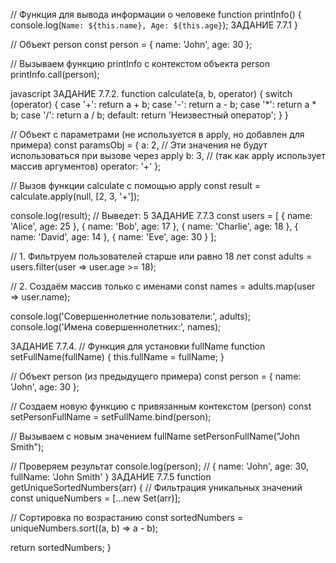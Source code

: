 // Функция для вывода информации о человеке
function printInfo() {
  console.log(`Name: ${this.name}, Age: ${this.age}`);  ЗАДАНИЕ 7.7.1
}

// Объект person
const person = {
  name: 'John',
  age: 30
};

// Вызываем функцию printInfo с контекстом объекта person
printInfo.call(person);

javascript                             ЗАДАНИЕ 7.7.2.
function calculate(a, b, operator) {
  switch (operator) {
    case '+':
      return a + b;
    case '-':
      return a - b;
    case '*':
      return a * b;
    case '/':
      return a / b;
    default:
      return 'Неизвестный оператор';
  }
}

// Объект с параметрами (не используется в apply, но добавлен для примера)
const paramsObj = {
  a: 2,    // Эти значения не будут использоваться при вызове через apply
  b: 3,    // (так как apply использует массив аргументов)
  operator: '+'
};

// Вызов функции calculate с помощью apply
const result = calculate.apply(null, [2, 3, '+']);

console.log(result); // Выведет: 5
ЗАДАНИЕ 7.7.3
const users = [
  { name: 'Alice', age: 25 },
  { name: 'Bob', age: 17 },
  { name: 'Charlie', age: 18 },
  { name: 'David', age: 14 },
  { name: 'Eve', age: 30 }
];

// 1. Фильтруем пользователей старше или равно 18 лет
const adults = users.filter(user => user.age >= 18);

// 2. Создаём массив только с именами
const names = adults.map(user => user.name);

console.log('Совершеннолетние пользователи:', adults);
console.log('Имена совершеннолетних:', names);

ЗАДАНИЕ 7.7.4.
// Функция для установки fullName
function setFullName(fullName) {
  this.fullName = fullName;
}

// Объект person (из предыдущего примера)
const person = {
  name: 'John',
  age: 30
};

// Создаем новую функцию с привязанным контекстом (person)
const setPersonFullName = setFullName.bind(person);

// Вызываем с новым значением fullName
setPersonFullName("John Smith");

// Проверяем результат
console.log(person); // { name: 'John', age: 30, fullName: 'John Smith' }
ЗАДАНИЕ 7.7.5
function getUniqueSortedNumbers(arr) {
  // Фильтрация уникальных значений
  const uniqueNumbers = [...new Set(arr)];
  
  // Сортировка по возрастанию
  const sortedNumbers = uniqueNumbers.sort((a, b) => a - b);
  
  return sortedNumbers;
}
